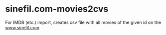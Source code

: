 # sinefil.com-movies2cvs
For IMDB (etc.) import, creates csv file with all movies of the given id on the www.sinefil.com
